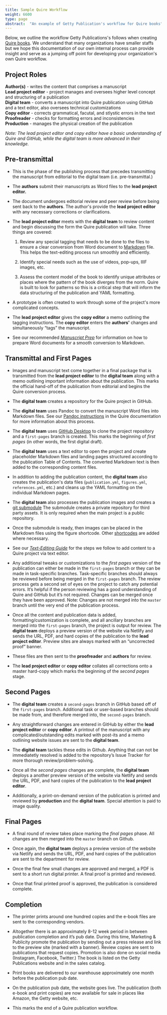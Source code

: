 ```yaml
---
title: Sample Quire Workflow
weight: 6600
type: page
abstract:  "An example of Getty Publication's workflow for Quire books"
---
```


Below, we outline the workflow Getty Publications's follows when creating [Quire books](https://www.getty.edu/publications/digital/digitalpubs.html). We understand that many organizations have smaller staffs but we hope this documentation of our own internal process can provide insight and serve as a jumping off point for developing your organization's own Quire workflow.

## Project Roles

**Author(s)** - writes the content that comprises a manuscript <br/>
**Lead project editor** - project manages and oversees higher level concept and structuring of a publication <br/>
**Digital team** - converts a manuscript into Quire publication using GitHub and a text editor, also oversees technical customizations <br/>
**Copy editor** - corrects grammatical, facutal, and stlystic errors in the text <br/>
**Proofreader** - checks for formatting errors and inconsistencies <br/>
**Production** - manages the physical creation of the publication

*Note: The lead project editor and copy editor have a basic understanding of Quire and GitHub, while the digital team is more advanced in their knowledge.*

## Pre-transmittal

- This is the phase of the publishing process that precedes transmitting the manuscript from editorial to the digital team (i.e. pre-transmittal.)

- The **authors** submit their manuscripts as Word files to the **lead project editor.**

- The document undergoes editorial review and peer review before being sent back to the **authors**. The author's provide the **lead project editor** with any necessary corrections or clarifications.

- The **lead project editor** meets with the **digital team** to review content and begin discussing the form the Quire publication will take. Three things are covered:

    1. Review any special tagging that needs to be done to the files to ensure a clear conversion from Word document to [Markdown](/documentation/fundamentals/#markdown-basics) file. This helps the text-editing process run smoothly and efficiently.

    2. Identify special needs such as the use of videos, pop-ups, IIIF images, etc.

    3. Assess the content model of the book to identify unique attributes or places where the pattern of the book diverges from the norm. Quire is built to look for patterns so this is a critical step that will inform the data structuring of the publication and YAML formatting.

- A prototype is often created to work through some of the project's more complicated concepts.

- The **lead project editor** gives the **copy editor** a memo outlining the tagging instructions. The **copy editor** enters the **authors'** changes and simultaneously “tags” the manuscript.

<div class="box tip">

- See our recommended [*Manuscript Prep*](/learn/manuscript-prep/) for information on how to prepare Word documents for a smooth conversion to Markdown.

</div>

## Transmittal and First Pages

-   Images and manuscript text come together in a final package that is transmitted from the **lead project editor** to the **digital team** along with a memo outlining important information about the publication. This marks the official hand-off of the publication from editorial and begins the Quire conversion process.

-   The **digital team** creates a repository for the Quire project in GitHub.

-   The **digital team** uses Pandoc to convert the manuscript Word files into Markdown files. See our [Pandoc instructions](/documentation/fundamentals/#microsoft-word-to-markdown-conversion) in the Quire documentation for more information about this process.

-   The **digital team** uses [GitHub Desktop](/documentation/github/) to clone the project repository and a `first-pages` branch is created. This marks the beginning of *first pages* (in other words, the first digital draft).

-   The **digital team** uses a text editor to open the project and create placeholder Markdown files and landing pages structured according to the publication Table of Contents. The converted Markdown text is then added to the corresponding content files.

-   In addition to adding the publication content, the **digital team** also creates the publication's data files (`publication.yml`, `figures.yml`, `references.yml`, etc.) and cleans up the YAML formatting on the individual Markdown pages.

-   The **digital team** also processes the publication images and creates a [git submodule](https://github.blog/2016-02-01-working-with-submodules/) The submodule creates a private repository for third party assets. It is only required when the main project is a public repository.

-   Once the submodule is ready, then images can be placed in the Markdown files using the figure shortcode. Other [shortcodes](/documentation/page-content/#use-shortcodes-to-add-features) are added where necessary.

<div class="box tip">

- See our [*Text-Editing Guide*](/learn/text-editing/) for the steps we follow to add content to a Quire project via text editor.

</div>

-   Any additional tweaks or customizations to the *first pages* version of the publication can either be made in the `first-pages` branch or they can be made in task-specific branches. Task-specific branches should always be reviewed before being merged in the `first-pages` branch. The review process gets a second set of eyes on the project to catch any potential errors. It’s helpful if the person reviewing has a good understanding of Quire and GitHub but it’s not required. Changes can be merged once they have been approved. Note: Changes are not merged into the `master` branch until the very end of the publication process.

-   Once all the content and publication data is added, formatting/customization is complete, and all ancillary branches are merged into the `first-pages` branch, the project is output for review. The **digital team** deploys a preview version of the website via Netlify and sends the URL, PDF, and hard copies of the publication to the **lead project editor**. Preview sites are always marked with an “uncorrected proof” banner.

-   These files are then sent to the **proofreader** and **authors** for review.

-   The **lead project editor** or **copy editor** collates all corrections onto a master hard-copy which marks the beginning of the *second pages* stage.

## Second Pages

-   The **digital team** creates a `second-pages` branch in GitHub based off of the `first-pages` branch. Additional task or user-based branches should be made from, and therefore merged into, the `second-pages` branch.

-   Any straightforward changes are entered in GitHub by either the **lead project editor** or **copy editor**. A printout of the manuscript with any complicated/outstanding edits marked with post-its and a memo outlining website issues are sent to the **digital team**.

-   The **digital team** tackles these edits in Github. Anything that can not be immediatetly resolved is added to the repository’s Issue Tracker for more thorough review/problem-solving.

-   Once all the *second pages* changes are complete, the **digital team** deploys a another preview version of the website via Netlify and sends the URL, PDF, and hard copies of the publication to the **lead project editor**.

-   Additionally, a print-on-demand version of the publication is printed and reviewed by **production** and the **digital team**. Special attention is paid to image quality.

## Final Pages

-   A final round of review takes place marking the *final pages* phase. All changes are then merged into the `master` branch on Github.

-   Once again, the **digital team** deploys a preview version of the website via Netlify and sends the URL, PDF, and hard copies of the publication are sent to the department for review.

-   Once the final few small changes are approved and merged, a PDF is sent to a short run digital printer. A final proof is printed and reviewed.

-   Once that final printed proof is approved, the publication is considered complete.

## Completion

-   The printer prints around one hundred copies and the e-book files are sent to the corresponding vendors.

-   Altogether there is an approximately 8-12 week period in between publication completion and it’s pub date. During this time, Marketing & Publicity promote the publication by sending out a press release and link to the preview site (marked with a banner). Review copies are sent to publications that request copies. Promotion is also done on social media (Instagram, Facebook, Twitter.) The book is listed on the Getty Publications website and in the sales catalog.

-   Print books are delivered to our warehouse approximately one month before the publication pub date.

-   On the publication pub date, the website goes live. The publication (both e-book and print copies) are now available for sale in places like Amazon, the Getty website, etc.

-   This marks the end of a Quire publication workflow.
